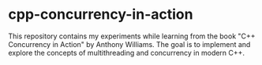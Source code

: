 # cpp-concurrency-in-action
This repository contains my experiments while learning from the book "C++ Concurrency in Action" by Anthony Williams. The goal is to implement and explore the concepts of multithreading and concurrency in modern C++.
